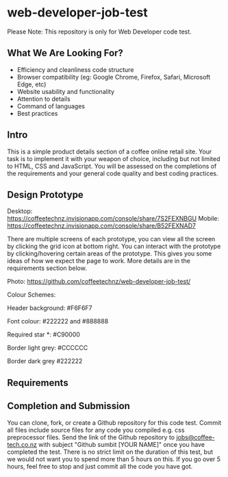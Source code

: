# web-developer-job-test
Please Note: This repository is only for Web Developer code test.

## What We Are Looking For?
- Efficiency and cleanliness code structure
- Browser compatibility (eg: Google Chrome, Firefox, Safari, Microsoft Edge, etc)
- Website usability and functionality 
- Attention to details
- Command of languages
- Best practices

## Intro

This is a simple product details section of a coffee online retail site. Your task is to implement it with your weapon of choice, including but not limited to HTML, CSS and JavaScript. You will be assessed on the completions of the requirements and your general code quality and best coding practices.

## Design Prototype
Desktop: https://coffeetechnz.invisionapp.com/console/share/7S2FEXNBGU
Mobile: https://coffeetechnz.invisionapp.com/console/share/B52FEXNAD7

There are multiple screens of each prototype, you can view all the screen by clicking the grid icon at bottom right.
You can interact with the prototype by clicking/hovering certain areas of the prototype. This gives you some ideas of how we expect the page to work. More details are in the requirements section below.

Photo: https://github.com/coffeetechnz/web-developer-job-test/

Colour Schemes:

Header background: #F6F6F7

Font colour:  #222222 and #888888

Required star *: #C90000

Border light grey: #CCCCCC

Border dark grey #222222


## Requirements



## Completion and Submission
You can clone, fork, or create a Github repository for this code test. Commit all files include source files for any code you compiled e.g. css preprocessor files. Send the link of the Github repository to jobs@coffee-tech.co.nz with subject "Github sumbit [YOUR NAME]" once you have completed the test. There is no strict limit on the duration of this test, but we would not want you to spend more than 5 hours on this. If you go over 5 hours, feel free to stop and just commit all the code you have got.

